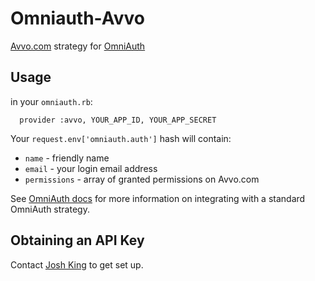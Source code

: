 Omniauth-Avvo
=============

[Avvo.com][avvo] strategy for [OmniAuth][omniauth]

## Usage

in your `omniauth.rb`:

```
  provider :avvo, YOUR_APP_ID, YOUR_APP_SECRET
```

Your `request.env['omniauth.auth']` hash will contain:

* `name` - friendly name
* `email` - your login email address
* `permissions` - array of granted permissions on Avvo.com

See [OmniAuth docs][omniauthsetup] for more information on integrating with a standard OmniAuth strategy.

## Obtaining an API Key

Contact [Josh King][josh] to get set up.

[avvo]: http://www.avvo.com
[omniauth]: https://github.com/intridea/omniauth
[omniauthsetup]: https://github.com/intridea/omniauth#integrating-omniauth-into-your-application
[josh]: mailto:josh@avvo.com